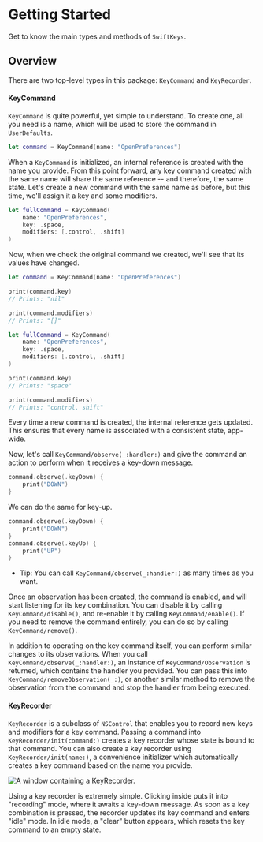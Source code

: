 # Getting Started

Get to know the main types and methods of `SwiftKeys`.

## Overview

There are two top-level types in this package: ``KeyCommand`` and ``KeyRecorder``.

#### KeyCommand

``KeyCommand`` is quite powerful, yet simple to understand. To create one, all you need is a name, which will be used to store the command in `UserDefaults`.

```swift
let command = KeyCommand(name: "OpenPreferences")
```

When a `KeyCommand` is initialized, an internal reference is created with the name you provide. From this point forward, any key command created with the same name will share the same reference -- and therefore, the same state. Let's create a new command with the same name as before, but this time, we'll assign it a key and some modifiers.

```swift
let fullCommand = KeyCommand(
    name: "OpenPreferences",
    key: .space,
    modifiers: [.control, .shift]
)
```

Now, when we check the original command we created, we'll see that its values have changed.

```swift
let command = KeyCommand(name: "OpenPreferences")

print(command.key)
// Prints: "nil"

print(command.modifiers)
// Prints: "[]"

let fullCommand = KeyCommand(
    name: "OpenPreferences",
    key: .space,
    modifiers: [.control, .shift]
)

print(command.key)
// Prints: "space"

print(command.modifiers)
// Prints: "control, shift"
```

Every time a new command is created, the internal reference gets updated. This ensures that every name is associated with a consistent state, app-wide.

Now, let's call ``KeyCommand/observe(_:handler:)`` and give the command an action to perform when it receives a key-down message.

```swift
command.observe(.keyDown) {
    print("DOWN")
}
```

We can do the same for key-up.

```swift
command.observe(.keyDown) {
    print("DOWN")
}
command.observe(.keyUp) {
    print("UP")
}
```

- Tip: You can call ``KeyCommand/observe(_:handler:)`` as many times as you want.

Once an observation has been created, the command is enabled, and will start listening for its key combination. You can disable it by calling ``KeyCommand/disable()``, and re-enable it by calling ``KeyCommand/enable()``. If you need to remove the command entirely, you can do so by calling ``KeyCommand/remove()``.

In addition to operating on the key command itself, you can perform similar changes to its observations. When you call ``KeyCommand/observe(_:handler:)``, an instance of ``KeyCommand/Observation`` is returned, which contains the handler you provided. You can pass this into ``KeyCommand/removeObservation(_:)``, or another similar method to remove the observation from the command and stop the handler from being executed.

#### KeyRecorder

``KeyRecorder`` is a subclass of `NSControl` that enables you to record new keys and modifiers for a key command. Passing a command into ``KeyRecorder/init(command:)`` creates a key recorder whose state is bound to that command. You can also create a key recorder using ``KeyRecorder/init(name:)``, a convenience initializer which automatically creates a key command based on the name you provide.

![A window containing a KeyRecorder.](recorder-window.png)

Using a key recorder is extremely simple. Clicking inside puts it into "recording" mode, where it awaits a key-down message. As soon as a key combination is pressed, the recorder updates its key command and enters "idle" mode. In idle mode, a "clear" button appears, which resets the key command to an empty state.
